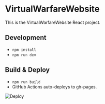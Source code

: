 # VirtualWarfareWebsite

This is the VirtualWarfareWebsite React project.

## Development
- `npm install`
- `npm run dev`

## Build & Deploy
- `npm run build`
- GitHub Actions auto-deploys to gh-pages.

![Deploy](https://github.com/USERNAME/VirtualWarfareWebsite/actions/workflows/deploy.yml/badge.svg)
